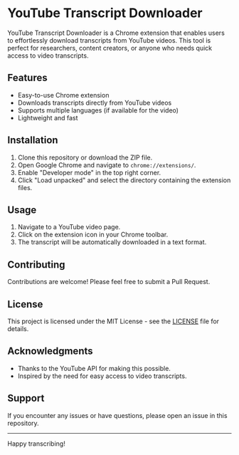 # YouTube Transcript Downloader

YouTube Transcript Downloader is a Chrome extension that enables users to effortlessly download transcripts from YouTube videos. This tool is perfect for researchers, content creators, or anyone who needs quick access to video transcripts.

## Features

- Easy-to-use Chrome extension
- Downloads transcripts directly from YouTube videos
- Supports multiple languages (if available for the video)
- Lightweight and fast

## Installation

1. Clone this repository or download the ZIP file.
2. Open Google Chrome and navigate to `chrome://extensions/`.
3. Enable "Developer mode" in the top right corner.
4. Click "Load unpacked" and select the directory containing the extension files.

## Usage

1. Navigate to a YouTube video page.
2. Click on the extension icon in your Chrome toolbar.
3. The transcript will be automatically downloaded in a text format.

## Contributing

Contributions are welcome! Please feel free to submit a Pull Request.

## License

This project is licensed under the MIT License - see the [LICENSE](LICENSE) file for details.

## Acknowledgments

- Thanks to the YouTube API for making this possible.
- Inspired by the need for easy access to video transcripts.

## Support

If you encounter any issues or have questions, please open an issue in this repository.

---

Happy transcribing!
